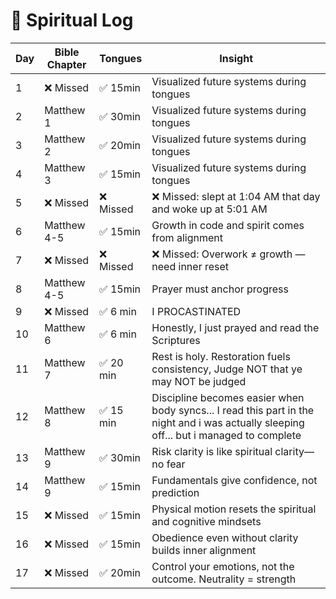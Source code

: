 # 🙏 Spiritual Log

| Day | Bible Chapter | Tongues   | Insight                                                                                                                                 |
| --- | ------------- | --------- | --------------------------------------------------------------------------------------------------------------------------------------- |
| 1   | ❌ Missed     | ✅ 15min  | Visualized future systems during tongues                                                                                                |
| 2   | Matthew 1     | ✅ 30min  | Visualized future systems during tongues                                                                                                |
| 3   | Matthew 2     | ✅ 20min  | Visualized future systems during tongues                                                                                                |
| 4   | Matthew 3     | ✅ 15min  | Visualized future systems during tongues                                                                                                |
| 5   | ❌ Missed     | ❌ Missed | ❌ Missed: slept at 1:04 AM that day and woke up at 5:01 AM                                                                             |
| 6   | Matthew 4-5   | ✅ 15min  | Growth in code and spirit comes from alignment                                                                                          |
| 7   | ❌ Missed     | ❌ Missed | ❌ Missed: Overwork ≠ growth — need inner reset                                                                                         |
| 8   | Matthew 4-5   | ✅ 15min  | Prayer must anchor progress                                                                                                             |
| 9   | ❌ Missed     | ✅ 6 min  | I PROCASTINATED                                                                                                                         |
| 10  | Matthew 6     | ✅ 6 min  | Honestly, I just prayed and read the Scriptures                                                                                         |
| 11  | Matthew 7     | ✅ 20 min | Rest is holy. Restoration fuels consistency, Judge NOT that ye may NOT be judged                                                        |
| 12  | Matthew 8     | ✅ 15 min | Discipline becomes easier when body syncs... I read this part in the night and i was actually sleeping off... but i managed to complete |
| 13  | Matthew 9     | ✅ 30min  | Risk clarity is like spiritual clarity—no fear                                                                                          |
| 14  | Matthew 9     | ✅ 15min  | Fundamentals give confidence, not prediction                                                                                            |
| 15  | ❌ Missed     | ✅ 15min  | Physical motion resets the spiritual and cognitive mindsets                                                                             |
| 16  | ❌ Missed     | ✅ 15min  | Obedience even without clarity builds inner alignment                                                                                   |
| 17  | ❌ Missed     | ✅ 20min  | Control your emotions, not the outcome. Neutrality = strength                                                                           |

